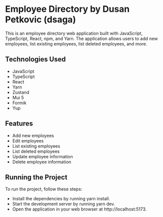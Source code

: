 # Employee Directory by Dusan Petkovic (dsaga)

This is an employee directory web application built with JavaScript, TypeScript, React, npm, and Yarn. The application allows users to add new employees, list existing employees, list deleted employees, and more.

## Technologies Used

- JavaScript
- TypeScript
- React
- Yarn
- Zustand
- Mui 5
- Formik 
- Yup

## Features

- Add new employees
- Edit employees
- List existing employees
- List deleted employees
- Update employee information
- Delete employee information

## Running the Project

To run the project, follow these steps:

- Install the dependencies by running yarn install.
- Start the development server by running yarn dev.
- Open the application in your web browser at http://localhost:5173.